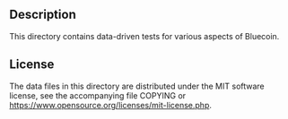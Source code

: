 Description
------------

This directory contains data-driven tests for various aspects of Bluecoin.

License
--------

The data files in this directory are distributed under the MIT software
license, see the accompanying file COPYING or
https://www.opensource.org/licenses/mit-license.php.

